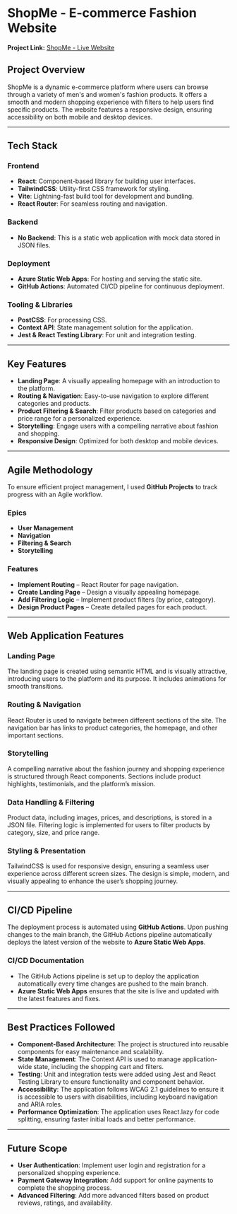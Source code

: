 # ShopMe - E-commerce Fashion Website

**Project Link:** [ShopMe - Live Website](https://icy-island-09e93d61e.4.azurestaticapps.net/#)

## **Project Overview**
ShopMe is a dynamic e-commerce platform where users can browse through a variety of men's and women's fashion products. It offers a smooth and modern shopping experience with filters to help users find specific products. The website features a responsive design, ensuring accessibility on both mobile and desktop devices.

---

## **Tech Stack**

### **Frontend**
- **React**: Component-based library for building user interfaces.
- **TailwindCSS**: Utility-first CSS framework for styling.
- **Vite**: Lightning-fast build tool for development and bundling.
- **React Router**: For seamless routing and navigation.

### **Backend**
- **No Backend**: This is a static web application with mock data stored in JSON files.

### **Deployment**
- **Azure Static Web Apps**: For hosting and serving the static site.
- **GitHub Actions**: Automated CI/CD pipeline for continuous deployment.

### **Tooling & Libraries**
- **PostCSS**: For processing CSS.
- **Context API**: State management solution for the application.
- **Jest & React Testing Library**: For unit and integration testing.

---

## **Key Features**
- **Landing Page**: A visually appealing homepage with an introduction to the platform.
- **Routing & Navigation**: Easy-to-use navigation to explore different categories and products.
- **Product Filtering & Search**: Filter products based on categories and price range for a personalized experience.
- **Storytelling**: Engage users with a compelling narrative about fashion and shopping.
- **Responsive Design**: Optimized for both desktop and mobile devices.

---

## **Agile Methodology**
To ensure efficient project management, I used **GitHub Projects** to track progress with an Agile workflow.

### **Epics**
- **User Management**
- **Navigation**
- **Filtering & Search**
- **Storytelling**

### **Features**
- **Implement Routing** – React Router for page navigation.
- **Create Landing Page** – Design a visually appealing homepage.
- **Add Filtering Logic** – Implement product filters (by price, category).
- **Design Product Pages** – Create detailed pages for each product.

---

## **Web Application Features**

### **Landing Page**
The landing page is created using semantic HTML and is visually attractive, introducing users to the platform and its purpose. It includes animations for smooth transitions.

### **Routing & Navigation**
React Router is used to navigate between different sections of the site. The navigation bar has links to product categories, the homepage, and other important sections.

### **Storytelling**
A compelling narrative about the fashion journey and shopping experience is structured through React components. Sections include product highlights, testimonials, and the platform’s mission.

### **Data Handling & Filtering**
Product data, including images, prices, and descriptions, is stored in a JSON file. Filtering logic is implemented for users to filter products by category, size, and price range.

### **Styling & Presentation**
TailwindCSS is used for responsive design, ensuring a seamless user experience across different screen sizes. The design is simple, modern, and visually appealing to enhance the user’s shopping journey.

---

## **CI/CD Pipeline**
The deployment process is automated using **GitHub Actions**. Upon pushing changes to the main branch, the GitHub Actions pipeline automatically deploys the latest version of the website to **Azure Static Web Apps**.

### **CI/CD Documentation**
- The GitHub Actions pipeline is set up to deploy the application automatically every time changes are pushed to the main branch.
- **Azure Static Web Apps** ensures that the site is live and updated with the latest features and fixes.

---

## **Best Practices Followed**
- **Component-Based Architecture**: The project is structured into reusable components for easy maintenance and scalability.
- **State Management**: The Context API is used to manage application-wide state, including the shopping cart and filters.
- **Testing**: Unit and integration tests were added using Jest and React Testing Library to ensure functionality and component behavior.
- **Accessibility**: The application follows WCAG 2.1 guidelines to ensure it is accessible to users with disabilities, including keyboard navigation and ARIA roles.
- **Performance Optimization**: The application uses React.lazy for code splitting, ensuring faster initial loads and better performance.

---

## **Future Scope**
- **User Authentication**: Implement user login and registration for a personalized shopping experience.
- **Payment Gateway Integration**: Add support for online payments to complete the shopping process.
- **Advanced Filtering**: Add more advanced filters based on product reviews, ratings, and availability.
